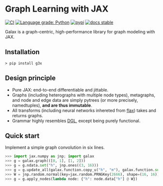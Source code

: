Graph Learning with JAX
========================
[//]: # (Badges)
[![CI](https://github.com/yuanqing-wang/galax/actions/workflows/CI.yml/badge.svg?branch=main)](https://github.com/yuanqing-wang/galax/actions/workflows/CI.yml)
[![Language grade: Python](https://img.shields.io/lgtm/grade/python/g/yuanqing-wang/galax.svg?logo=lgtm&logoWidth=18)](https://lgtm.com/projects/g/yuanqing-wang/galax/context:python)
[![pypi](https://img.shields.io/pypi/v/g3x.svg)](https://pypi.org/project/g3x/)
[![docs stable](https://img.shields.io/badge/docs-stable-5077AB.svg?logo=read%20the%20docs)](https://galax.wangyq.net/)

Galax is a graph-centric, high-performance library for graph modeling with JAX.

## Installation
```
> pip install g3x
```

## Design principle
* Pure JAX: end-to-end differentiable and jittable.
* Graphs (including heterographs with multiple node types), metagraphs, and node and edge data are simply pytrees (or more precisely, namedtuples), **and are thus immutable**.
* All transforms (including neural networks inhereted from [flax](https://github.com/google/flax)) takes and returns graphs.
* Grammar highly resembles [DGL](https://www.dgl.ai), except being purely functional.

## Quick start
Implement a simple graph convolution in six lines.
```python
>>> import jax.numpy as jnp; import galax
>>> g = galax.graph(([0, 1], [1, 2]))
>>> g = g.ndata.set("h", jnp.ones((3, 16)))
>>> g = g.update_all(galax.function.copy_u("h", "m"), galax.function.sum("m", "h"))
>>> W = jnp.random.normal(key=jax.random.PRNGKey(2666), shape=(16, 16))
>>> g = g.apply_nodes(lambda node: {"h": node.data["h"] @ W}) 
```



